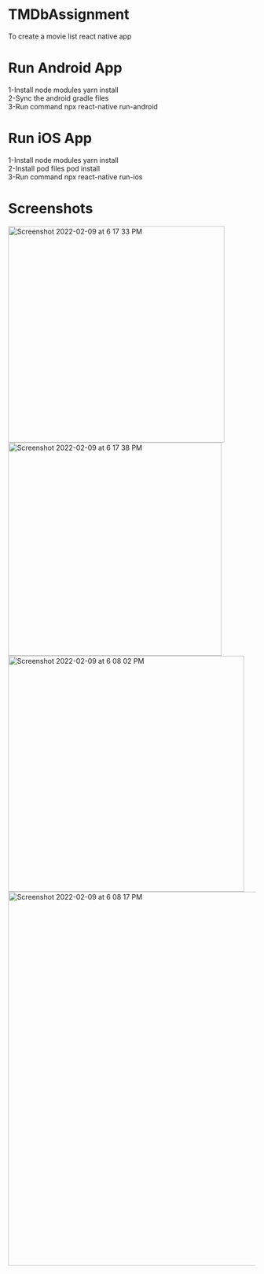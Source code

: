 # TMDbAssignment
To create a movie list react native app

# Run Android App
1-Install node modules yarn install <br/>
2-Sync the android gradle files <br/>
3-Run command npx react-native run-android <br/>

# Run iOS App
1-Install node modules yarn install <br/>
2-Install pod files pod install <br/>
3-Run command npx react-native run-ios <br/>

# Screenshots
<img width="440" alt="Screenshot 2022-02-09 at 6 17 33 PM" src="https://user-images.githubusercontent.com/71845533/153208947-fd21c836-2578-4ac1-81a7-9294daf9e35d.png">
<img width="434" alt="Screenshot 2022-02-09 at 6 17 38 PM" src="https://user-images.githubusercontent.com/71845533/153209000-d585de30-04bb-4d3e-8662-2a45b9171ba6.png">
<img width="480" alt="Screenshot 2022-02-09 at 6 08 02 PM" src="https://user-images.githubusercontent.com/71845533/153209189-6713126b-8ef6-417f-ae64-9d84cd1e97e4.png">
<img width="761" alt="Screenshot 2022-02-09 at 6 08 17 PM" src="https://user-images.githubusercontent.com/71845533/153209201-3bb8e39d-8ba7-4e95-b56a-03875b735386.png">
